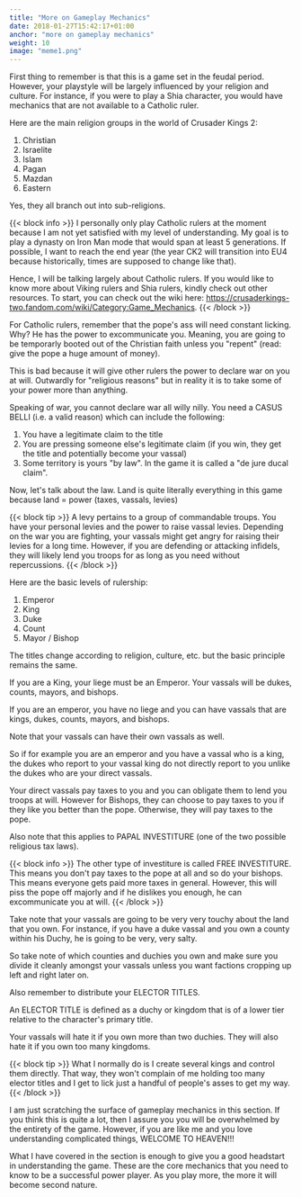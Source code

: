 ```yaml
---
title: "More on Gameplay Mechanics"
date: 2018-01-27T15:42:17+01:00
anchor: "more on gameplay mechanics"
weight: 10
image: "meme1.png"
---
```


First thing to remember is that this is a game set in the feudal period. However, your playstyle will be largely influenced by your religion and culture. For instance, if you were to play a Shia character, you would have mechanics that are not available to a Catholic ruler. 

Here are the main religion groups in the world of Crusader Kings 2:
1. Christian
2. Israelite
3. Islam
4. Pagan
5. Mazdan
6. Eastern

Yes, they all branch out into sub-religions.

{{< block info >}}
I personally only play Catholic rulers at the moment because I am not yet satisfied with my level of understanding. My goal is to play a dynasty on Iron Man mode that would span at least 5 generations. If possible, I want to reach the end year (the year CK2 will transition into EU4 because historically, times are supposed to change like that).

Hence, I will be talking largely about Catholic rulers. If you would like to know more about Viking rulers and Shia rulers, kindly check out other resources. To start, you can check out the wiki here: https://crusaderkings-two.fandom.com/wiki/Category:Game_Mechanics.
{{< /block >}}

For Catholic rulers, remember that the pope's ass will need constant licking. Why? He has the power to excommunicate you. Meaning, you are going to be temporarly booted out of the Christian faith unless you "repent" (read: give the pope a huge amount of money).

This is bad because it will give other rulers the power to declare war on you at will. Outwardly for "religious reasons" but in reality it is to take some of your power more than anything.

Speaking of war, you cannot declare war all willy nilly. You need a CASUS BELLI (i.e. a valid reason) which can include the following:

1. You have a legitimate claim to the title
2. You are pressing someone else's legitimate claim (if you win, they get the title and potentially become your vassal)
3. Some territory is yours "by law". In the game it is called a "de jure ducal claim".

Now, let's talk about the law. Land is quite literally everything in this game because land = power (taxes, vassals, levies) 

{{< block tip >}}
A levy pertains to a group of commandable troups. You have your personal levies and the power to raise vassal levies. Depending on the war you are fighting, your vassals might get angry for raising their levies for a long time. However, if you are defending or attacking infidels, they will likely lend you troops for as long as you need without repercussions.
{{< /block >}}

Here are the basic levels of rulership:
1. Emperor
2. King
3. Duke
4. Count
5. Mayor / Bishop

The titles change according to religion, culture, etc. but the basic principle remains the same. 

If you are a King, your liege must be an Emperor. Your vassals will be dukes, counts, mayors, and bishops.

If you are an emperor, you have no liege and you can have vassals that are kings, dukes, counts, mayors, and bishops.

Note that your vassals can have their own vassals as well. 

So if for example you are an emperor and you have a vassal who is a king, the dukes who report to your vassal king do not directly report to you unlike the dukes who are your direct vassals.

Your direct vassals pay taxes to you and you can obligate them to lend you troops at will. However for Bishops, they can choose to pay taxes to you if they like you better than the pope. Otherwise, they will pay taxes to the pope. 

Also note that this applies to PAPAL INVESTITURE (one of the two possible religious tax laws).

{{< block info >}}
The other type of investiture is called FREE INVESTITURE. This means you don't pay taxes to the pope at all and so do your bishops. This means everyone gets paid more taxes in general. However, this will piss the pope off majorly and if he dislikes you enough, he can excommunicate you at will.
{{< /block >}}

Take note that your vassals are going to be very very touchy about the land that you own. For instance, if you have a duke vassal and you own a county within his Duchy, he is going to be very, very salty. 

So take note of which counties and duchies you own and make sure you divide it cleanly amongst your vassals unless you want factions cropping up left and right later on.

Also remember to distribute your ELECTOR TITLES.

An ELECTOR TITLE is defined as a duchy or kingdom that is of a lower tier relative to the character's primary title.

Your vassals will hate it if you own more than two duchies. They will also hate it if you own too many kingdoms.

{{< block tip >}}
What I normally do is I create several kings and control them directly. That way, they won't complain of me holding too many elector titles and I get to lick just a handful of people's asses to get my way.
{{< /block >}}

I am just scratching the surface of gameplay mechanics in this section. If you think this is quite a lot, then I assure you you will be overwhelmed by the entirety of the game. However, if you are like me and you love understanding complicated things, WELCOME TO HEAVEN!!!

What I have covered in the section is enough to give you a good headstart in understanding the game. These are the core mechanics that you need to know to be a successful power player. As you play more, the more it will become second nature.
